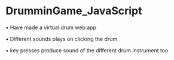 # DrumminGame_JavaScript
• Have made a virtual drum web app

• Different sounds plays on clicking the drum

• key presses produce sound of the different drum instrument too
